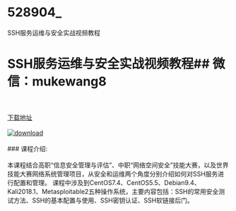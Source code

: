 # 528904_
SSH服务运维与安全实战视频教程
# SSH服务运维与安全实战视频教程## 微信：mukewang8
<br/></br>[下载地址](http://www.36tz.cn/article/528904 "下载地址")
<br/></br>[![download](http://36tz.cn/muke_img/2019_11_356-64-300x147.jpg "下载地址")](http://www.36tz.cn/article/528904 "下载地址")
<br/></br>### 课程介绍:<br/></br>本课程结合高职“信息安全管理与评估”、中职“网络空间安全”技能大赛，以及世界技能大赛网络系统管理项目，从安全和运维两个角度分别介绍如何对SSH服务进行配置和管理。
课程中涉及到CentOS7.4、CentOS5.5、Debian9.4、Kali2018.1、Metasploitable2五种操作系统，主要内容包括：SSH的常用安全测试方法、SSH的基本配置与使用、SSH密钥认证、SSH软链接后门。


 
